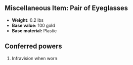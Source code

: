 ## Miscellaneous Item: Pair of Eyeglasses
- **Weight:** 0.2 lbs
- **Base value:** 100 gold
- **Base material:** Plastic
## Conferred powers
1. Infravision when worn

